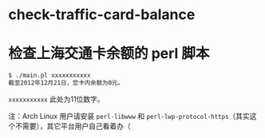 # check-traffic-card-balance
# 检查上海交通卡余额的 perl 脚本

``` bash
$ ./main.pl xxxxxxxxxxx
截至2012年12月21日，您卡内余额为0元。
```
`xxxxxxxxxxx` 此处为11位数字。

注：Arch Linux 用户请安装 `perl-libwww` 和 `perl-lwp-protocol-https`（其实这个不需要），其它平台用户自己看着办（
